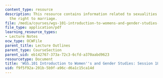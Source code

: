```yaml
---
content_type: resource
description: This resource contains information related to sexualities and gender;
  the right to marriage.
file: /media/courses/wgs-101-introduction-to-womens-and-gender-studies-fall-2014/f9f5f92a201b5b9fa96cd6a1c15ca14d_MITWGS_101F14_Sess18.pdf
file_type: application/pdf
learning_resource_types:
- Lecture Notes
ocw_type: OCWFile
parent_title: Lecture Outlines
parent_type: CourseSection
parent_uid: eb142767-373a-72c3-6cfd-a370aabd9623
resourcetype: Document
title: 'WGS.101 Introduction to Women''s and Gender Studies: Session 18 Lecture Outline'
uid: f9f5f92a-201b-5b9f-a96c-d6a1c15ca14d
---
```

